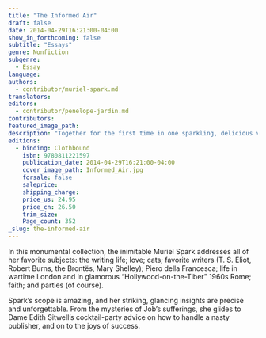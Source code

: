 ```yaml
---
title: "The Informed Air"
draft: false
date: 2014-04-29T16:21:00-04:00
show_in_forthcoming: false
subtitle: "Essays"
genre: Nonfiction
subgenre:
  - Essay
language:
authors:
  - contributor/muriel-spark.md
translators:
editors:
  - contributor/penelope-jardin.md
contributors:
featured_image_path:
description: "Together for the first time in one sparkling, delicious volume, here are the greatest essays of Muriel Spark "
editions:
  - binding: Clothbound
    isbn: 9780811221597
    publication_date: 2014-04-29T16:21:00-04:00
    cover_image_path: Informed_Air.jpg
    forsale: false
    saleprice:
    shipping_charge:
    price_us: 24.95
    price_cn: 26.50
    trim_size:
    Page_count: 352
_slug: the-informed-air
---
```


In this monumental collection, the inimitable Muriel Spark addresses all of her favorite subjects: the writing life; love; cats; favorite writers (T. S. Eliot, Robert Burns, the Brontës, Mary Shelley); Piero della Francesca; life in wartime London and in glamorous “Hollywood-on-the-Tiber” 1960s Rome; faith; and parties (of course). 

Spark’s scope is amazing, and her striking, glancing insights are precise and unforgettable. From the mysteries of Job’s sufferings, she glides to Dame Edith Sitwell’s cocktail-party advice on how to handle a nasty publisher, and on to the joys of success.


